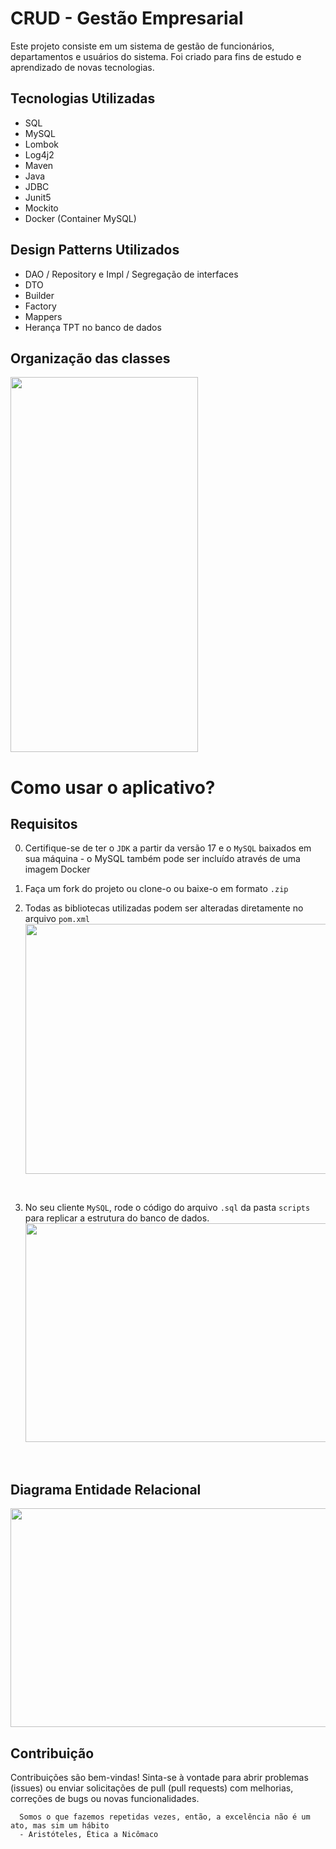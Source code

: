 # CRUD - Gestão Empresarial
Este projeto consiste em um sistema de gestão de funcionários, departamentos e usuários do sistema. Foi criado para fins de estudo e aprendizado de novas tecnologias.

## Tecnologias Utilizadas
- SQL
- MySQL
- Lombok
- Log4j2
- Maven
- Java
- JDBC
- Junit5
- Mockito
- Docker (Container MySQL)

## Design Patterns Utilizados
- DAO / Repository e Impl / Segregação de interfaces
- DTO
- Builder
- Factory
- Mappers
- Herança TPT no banco de dados

## Organização das classes
<img src='https://github.com/RayanArgolo03/crud-jdbc-mysql-1/assets/113947677/86a378c2-a4ae-4909-811a-c25e738eb690' width='300' height='600'></img>

# Como usar o aplicativo?
## Requisitos

0. Certifique-se de ter o `JDK` a partir da versão 17 e o `MySQL` baixados em sua máquina - o MySQL também pode ser incluído através de uma imagem Docker

1. Faça um fork do projeto ou clone-o ou baixe-o em formato `.zip`

2. Todas as bibliotecas utilizadas podem ser alteradas diretamente no arquivo `pom.xml`
<img src='https://github.com/RayanArgolo03/crud-jdbc-mysql-1/assets/113947677/e9d105ac-91e8-433b-b6d5-0ac4a786a1f2' width='600' height='400'></img>
</br>

3. No seu cliente `MySQL`, rode o código do arquivo `.sql` da pasta `scripts` para replicar a estrutura do banco de dados.
<img src='https://github.com/RayanArgolo03/crud-jdbc-mysql-1/assets/113947677/c2007c2a-c5df-4b6f-bd66-722dc7f754df' width='600' height='350'></img>
</br>

## Diagrama Entidade Relacional

<img src='https://github.com/RayanArgolo03/crud-jdbc-mysql-1/assets/113947677/ed7dce62-dbd9-4c87-a4bb-d95248b45d9b' width='600' height='350'></img>

## Contribuição
Contribuições são bem-vindas! Sinta-se à vontade para abrir problemas (issues) ou enviar solicitações de pull (pull requests) com melhorias, correções de bugs ou novas funcionalidades.

```
  Somos o que fazemos repetidas vezes, então, a excelência não é um ato, mas sim um hábito
  - Aristóteles, Ética a Nicômaco
```


